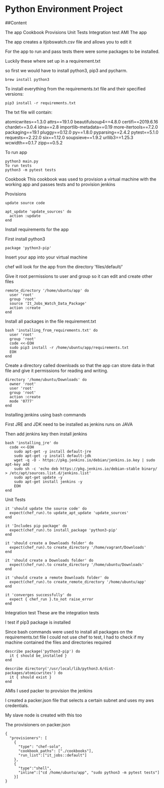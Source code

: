 # Python Environment Project

##Content

The app
Cookbook
Provisions
Unit Tests
Integration test
AMI
The app

The app creates a itjobswatch.csv file and allows you to edit it

For the app to run and pass tests there were some packages to be installed.

Luckily these where set up in a requirement.txt

so first we would have to install python3, pip3 and pycharm.
```
brew install python3
```
To install everything from the requirements.txt file and their specified versions:
```
pip3 install -r requirements.txt
```
The txt file will contain:

atomicwrites==1.3.0
attrs==19.1.0
beautifulsoup4==4.8.0
certifi==2019.6.16
chardet==3.0.4
idna==2.8
importlib-metadata==0.19
more-itertools==7.2.0
packaging==19.1
pluggy==0.12.0
py==1.8.0
pyparsing==2.4.2
pytest==5.1.0
requests==2.22.0
six==1.12.0
soupsieve==1.9.2
urllib3==1.25.3
wcwidth==0.1.7
zipp==0.5.2

To run app
```
python3 main.py
To run tests
python3 -m pytest tests
```


Cookbook
This cookbook was used to provision a virtual machine with the working app and passes tests and to provision jenkins

Provisions
```
update source code

apt_update 'update_sources' do
  action :update
end
```
Install requirements for the app

First install python3
```
package 'python3-pip'
```
Insert your app into your virtual machine

chef will look for the app from the directory 'files/default/'

Give it root permissions to user and group so it can edit and create other files
```
remote_directory '/home/ubuntu/app' do
  user 'root'
  group 'root'
  source 'It_Jobs_Watch_Data_Package'
  action :create
end
```

Install all packages in the file
requirement.txt
```
bash 'installing_from_requirements.txt' do
  user 'root'
  group 'root'
  code <<-EOH
  sudo pip3 install -r /home/ubuntu/app/requirements.txt
  EOH
end
```
Create a directory called downloads so that the app can store data in that file and give it permissions for reading and writing.
```
directory '/home/ubuntu/Downloads' do
  owner 'root'
  user 'root'
  group 'root'
  action :create
  mode '0777'
end
```
Installing jenkins using bash commands

First JRE and JDK need to be installed as jenkins runs on JAVA

Then add jenkins key then install jenkins
```
bash 'installing_jre' do
  code <<-EOH
    sudo apt-get -y install default-jre
    sudo apt-get -y install default-jdk
    wget -q -O - https://pkg.jenkins.io/debian/jenkins.io.key | sudo apt-key add
    sudo sh -c 'echo deb https://pkg.jenkins.io/debian-stable binary/ > /etc/apt/sources.list.d/jenkins.list'
    sudo apt-get update -y
    sudo apt-get install jenkins -y
    EOH
end
```
Unit Tests
```
it 'should update the source code' do
  expect(chef_run).to update_apt_update 'update_sources'
end

it 'Includes pip package' do
  expect(chef_run).to install_package 'python3-pip'
end

it 'should create a Downloads folder' do
  expect(chef_run).to create_directory '/home/vagrant/Downloads'
end

it 'should create a Downloads folder' do
  expect(chef_run).to create_directory '/home/ubuntu/Downloads'
end

it 'should create a remote Downloads folder' do
  expect(chef_run).to create_remote_directory '/home/ubuntu/app'
end

it 'converges successfully' do
  expect { chef_run }.to_not raise_error
end
```
Integration test
These are the integration tests

I test if pip3 package is installed

Since bash commands were used to install all packages on the requirements.txt file I could not use chef to test, I had to check if my machine contained the files and directories required
```
describe package('python3-pip') do
  it { should be_installed }
end

describe directory('/usr/local/lib/python3.6/dist-packages/atomicwrites') do
  it { should exist }
end
```

AMIs
I used packer to provision the jenkins

I created a packer.json file that selects a certain subnet and uses my aws credentials.

My slave node is created with this too

The provisioners on packer.json
```
{
  "provisioners": [
    {
      "type": "chef-solo",
      "cookbook_paths": ["./cookbooks"],
      "run_list":["it_jobs::default"]
    },
    {
      "type":"shell",
      "inline":["cd /home/ubuntu/app", "sudo python3 -m pytest tests"]
    }]
}
```
